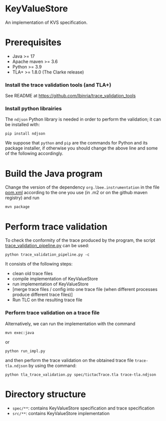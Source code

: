# KeyValueStore

An implementation of KVS specification.

# Prerequisites

- Java >= 17
- Apache maven >= 3.6
- Python >= 3.9
- TLA+ >= 1.8.0 (The Clarke release)

### Install the trace validation tools (and TLA+)

See README at https://github.com/lbinria/trace_validation_tools

### Install python librairies

The `ndjson` Python library is needed in order to perform the
validation; it can be installed with:

`pip install ndjson`

We suppose that `python` and `pip` are the commands for Python and
its package installer, if otherwise you should change the above line
and some of the following accordingly.

# Build the Java program

Change the version of the dependency `org.lbee.instrumentation` in the
file [pom.xml](pom.xml) according to the one you use (in .m2 or on the
github maven registry) and run

`mvn package`

# Perform trace validation

To check the conformity of the trace produced by the program, the
script [trace_validation_pipeline.py](trace_validation_pipeline.py)
can be used:

`python trace_validation_pipeline.py -c`

It consists of the following steps:
- clean old trace files
- compile implementation of KeyValueStore
- run implementation of KeyValueStore
- [merge trace files / config into one trace file (when different processes produce different trace files)]
- Run TLC on the resulting trace file

### Perform trace validation on a trace file

Alternatively, we can run the implementation with the command

`mvn exec:java`

or

`python run_impl.py`

and then perform the trace validation on the obtained trace file
`trace-tla.ndjson` by using the command:

`python tla_trace_validation.py spec/tictacTrace.tla trace-tla.ndjson`

# Directory structure

- `spec/**`: contains KeyValueStore specification and trace specification
- `src/**`: contains KeyValueStore implementation